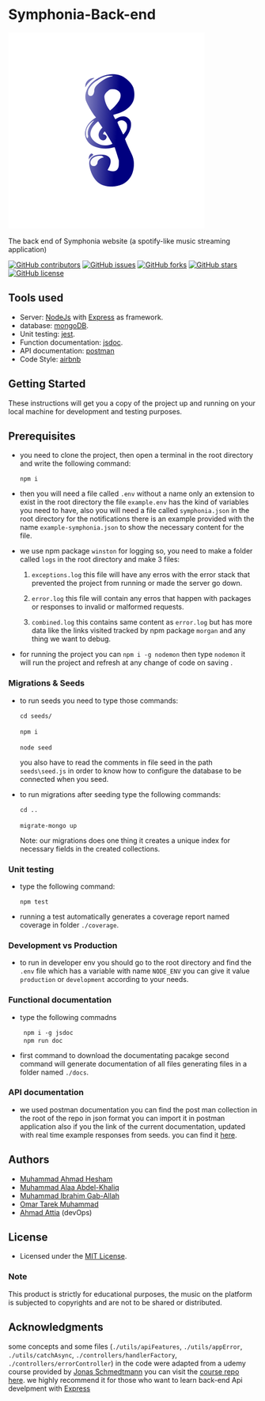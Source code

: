 # Symphonia-Back-end

![logo](./assets/icons/SymphoniaLogo.svg)

The back end of Symphonia website (a spotify-like music streaming application)

[![GitHub contributors](https://img.shields.io/github/contributors/Etshawy1/Symphonia-Back-end)](https://github.com/Etshawy1/Symphonia-Back-end/graphs/contributors)
[![GitHub issues](https://img.shields.io/github/issues/Etshawy1/Symphonia-Back-end)](https://github.com/Etshawy1/Symphonia-Back-end/issues)
[![GitHub forks](https://img.shields.io/github/forks/Etshawy1/Symphonia-Back-end)](https://github.com/Etshawy1/Symphonia-Back-end/network/members)
[![GitHub stars](https://img.shields.io/github/stars/Etshawy1/Symphonia-Back-end)](https://github.com/Etshawy1/Symphonia-Back-end/stargazers)
[![GitHub license](https://img.shields.io/github/license/Etshawy1/Symphonia-Back-end)](https://github.com/Etshawy1/Symphonia-Back-end/blob/master/License)

## Tools used

- Server: [NodeJs](https://nodejs.org/en/download/) with [Express](https://expressjs.com/) as framework.
- database: [mongoDB](https://www.mongodb.com/).
- Unit testing: [jest](https://jestjs.io/).
- Function documentation: [jsdoc](https://jsdoc.app/).
- API documentation: [postman](https://documenter.getpostman.com/view/10629897/SzRw3C6L?version=latest)
- Code Style: [airbnb](https://github.com/airbnb/javascript)

## Getting Started

These instructions will get you a copy of the project up and running on your local machine for development and testing purposes.

## Prerequisites

- you need to clone the project, then open a terminal in the root directory and write the following command:

      npm i

- then you will need a file called `.env` without a name only an extension to exist in the root directory the file `example.env` has the kind of variables you need to have, also you will need a file called `symphonia.json` in the root directory for the notifications there is an example provided with the name `example-symphonia.json` to show the necessary content for the file.

- we use npm package `winston` for logging so, you need to make a folder called `logs` in the root directory and make 3 files:

  1. `exceptions.log` this file will have any erros with the error stack that prevented the project from running or made the server go down.

  2. `error.log` this file will contain any erros that happen with packages or responses to invalid or malformed requests.

  3. `combined.log` this contains same content as `error.log` but has more data like the links visited tracked by npm package `morgan` and any thing we want to debug.

- for running the project you can `npm i -g nodemon` then type `nodemon` it will run the project and refresh at any change of code on saving .

### Migrations & Seeds

- to run seeds you need to type those commands:

      cd seeds/

      npm i

      node seed

  you also have to read the comments in file seed in the path `seeds\seed.js` in order to know how to configure the database to be connected when you seed.

- to run migrations after seeding type the following commands:

      cd ..

      migrate-mongo up

  Note: our migrations does one thing it creates a unique index for necessary fields in the created collections.

### Unit testing

- type the following command:

      npm test

- running a test automatically generates a coverage report named coverage in folder `./coverage`.

### Development vs Production

- to run in developer env you should go to the root directory and find the `.env` file which has a variable with name `NODE_ENV` you can give it value `production` or `development` according to your needs.

### Functional documentation

- type the following commadns

       npm i -g jsdoc
       npm run doc

- first command to download the documentating pacakge second command will generate documentation of all files generating files in a folder named `./docs`.

### API documentation

- we used postman documentation you can find the post man collection in the root of the repo in json format you can import it in postman application also if you the link of the current documentation, updated with real time example responses from seeds.
  you can find it [here](https://documenter.getpostman.com/view/10629897/SzRw3C6L?version=latest).

## Authors

- [Muhammad Ahmad Hesham](https://github.com/Etshawy1)
- [Muhammad Alaa Abdel-Khaliq](https://github.com/MuhammeedAlaa)
- [Muhammad Ibrahim Gab-Allah](https://github.com/marait123)
- [Omar Tarek Muhammad](https://github.com/omar9984)
- [Ahmad Attia](https://github.com/A00x40) (devOps)

## License

- Licensed under the [MIT License](./License).

### Note

This product is strictly for educational purposes, the music on the platform is subjected to copyrights and are not to be shared or distributed.

## Acknowledgments

some concepts and some files (`./utils/apiFeatures`, `./utils/appError`, `./utils/catchAsync`, `./controllers/handlerFactory`, `./controllers/errorController`) in the code were adapted from a udemy course provided by [Jonas Schmedtmann](https://github.com/jonasschmedtmann) you can visit the [course repo here](https://github.com/jonasschmedtmann/complete-node-bootcamp). we highly recommend it for those who want to learn back-end Api develpment with [Express](https://expressjs.com/)
